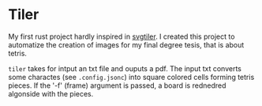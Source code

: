 # Tiler

My first rust project hardly inspired in [svgtiler](https://github.com/edemaine/svgtiler). I created this project to automatize the creation of images for my final degree tesis, that is about tetris.

`tiler` takes for intput an txt file and ouputs a pdf. The input txt converts some charactes (see `.config.jsonc`) into square colored cells forming tetris pieces. If the '-f' (frame) argument is passed, a board is rednedred algonside with the pieces. 
